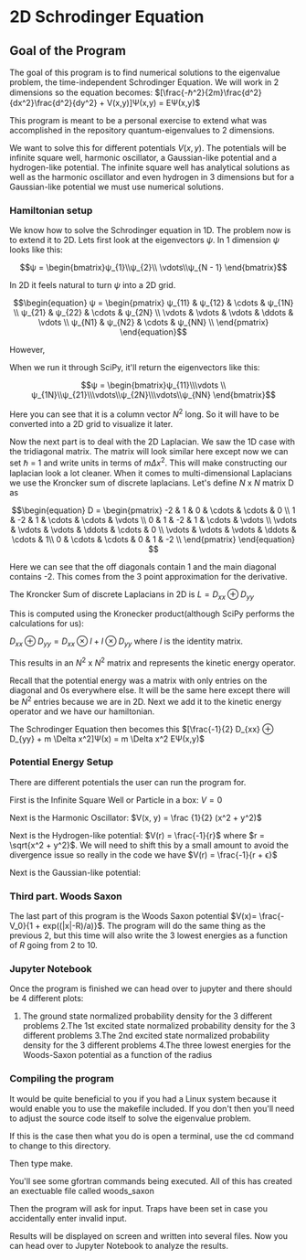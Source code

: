 # 2D Schrodinger Equation 
## Goal of the Program 
 The goal of this program is to find numerical solutions to the eigenvalue problem, the time-independent Schrodinger Equation. 
 We will work in 2 dimensions so the equation becomes: 
 $[\frac{-ℏ^2}{2m}\frac{d^2}{dx^2}\frac{d^2}{dy^2} + V(x,y)]Ψ(x,y) = EΨ(x,y)$ 

 This program is meant to be a personal exercise to extend what was accomplished in the repository quantum-eigenvalues 
 to 2 dimensions. 
 
 We want to solve this for different potentials $V(x,y)$. The potentials will be infinite square well, harmonic oscillator, 
 a Gaussian-like potential and a hydrogen-like potential. The infinite square well has analytical solutions as well as the harmonic 
 oscillator and even hydrogen in 3 dimensions but for a Gaussian-like potential we must use numerical solutions. 
 


### Hamiltonian setup
 We know how to solve the Schrodinger equation in 1D. The problem now is to extend it to 2D. Lets first look at the eigenvectors $ψ$. 
 In 1 dimension $ψ$ looks like this: 
 
 ```math
ψ = \begin{bmatrix}ψ_{1}\\ψ_{2}\\ \vdots\\ψ_{N - 1} \end{bmatrix}
```

In 2D it feels natural to turn $ψ$ into a 2D grid. 
```math
\begin{equation}
ψ =
\begin{pmatrix}
  ψ_{11}       & ψ_{12}   & \cdots  & ψ_{1N}  \\
  ψ_{21}       & ψ_{22}   & \cdots  & ψ_{2N}  \\
  \vdots  & \vdots  & \vdots  & \ddots  & \vdots \\
  ψ_{N1}       & ψ_{N2}   & \cdots  & ψ_{NN} \\
\end{pmatrix}
\end{equation}
```
However, 

When we run it through SciPy, it'll return the eigenvectors like this: 

 ```math
ψ = \begin{bmatrix}ψ_{11}\\\vdots \\ ψ_{1N}\\ψ_{21}\\\vdots\\ψ_{2N}\\\vdots\\ψ_{NN} \end{bmatrix}
```
Here you can see that it is a column vector $N^2$ long. So it will have to be converted into a 2D grid to visualize it later. 

Now the next part is to deal with the 2D Laplacian. We saw the 1D case with the tridiagonal matrix. The matrix will look similar 
here except now we can set $\hbar$ = $1$ and write units in terms of $m\Delta x^2$. This will make constructing our laplacian look 
a lot cleaner. When it comes to multi-dimensional Laplacians we use the Kroncker sum of discrete laplacians. Let's define $N$ x $N$ matrix D as 

```math
\begin{equation}
D =
\begin{pmatrix}
  -2       & 1   & 0 & \cdots  & \cdots & 0  \\
   1       & -2   & 1 & \cdots & \cdots & \vdots  \\
   0  & 1  & -2  & 1  & \cdots & \vdots \\
   \vdots       & \vdots   & \vdots  & \ddots & \cdots & 0 \\
   \vdots  & \vdots & \vdots & \ddots & \cdots & 1\\
   0 & \cdots & \cdots & 0 & 1 & -2 \\
\end{pmatrix}
\end{equation} 
```
Here we can see that the off diagonals contain 1 and the main diagonal contains -2. This comes from the 3 point approximation 
for the derivative. 

The Kroncker Sum of discrete Laplacians in 2D is $L = D_{xx} ⊕ D_{yy}$

This is computed using the Kronecker product(although SciPy performs the calculations for us): 

$D_{xx} ⊕ D_{yy} = D_{xx}⊗I + I⊗D_{yy}$ where $I$ is the identity matrix. 

This results in an $N^2$ x $N^2$ matrix and represents the kinetic energy operator. 

Recall that the potential energy was a matrix with only entries on the diagonal and 0s everywhere else. 
It will be the same here except there will be $N^2$ entries because we are in 2D. Next we add it to the kinetic energy operator and we have our hamiltonian. 

The Schrodinger Equation then becomes this 
$[\frac{-1}{2} D_{xx} ⊕ D_{yy} + m \Delta x^2]Ψ(x) =  m \Delta x^2 EΨ(x,y)$

 ### Potential Energy Setup 
 There are different potentials the user can run the program for. 
 
 First is the Infinite Square Well or Particle in a box: $V = 0$ 
 
 Next is the Harmonic Oscillator: $V(x, y) = \frac {1}{2} (x^2 + y^2)$ 

 Next is the Hydrogen-like potential: $V(r) = \frac{-1}{r}$ 
 where $r = \sqrt{x^2 + y^2}$. We will need to shift this by a small amount to 
 avoid the divergence issue so really in the code we have $V(r) = \frac{-1}{r + ϵ}$ 


 Next is the Gaussian-like potential: 
 
 
 ### Third part. Woods Saxon 
 The last part of this program is the Woods Saxon potential $V(x)= \frac{-V_0}{1 + exp((|x|-R)/a)}$. The program will do the same thing as the previous 2, 
 but this time will also write the 3 lowest energies as a function of $R$ going from 2 to 10. 
 
 ### Jupyter Notebook 
 Once the program is finished we can head over to jupyter and there should be 4 different plots: 
 1. The ground state normalized probability density for the 3 different problems
 2.The 1st excited state normalized probability density for the 3 different problems
 3.The 2nd excited state normalized probability density for the 3 different problems
 4.The three lowest energies for the Woods-Saxon potential as a function of the radius 
 
 ### Compiling the program 
 It would be quite beneficial to you if you had a Linux system because it would enable you to use the makefile included. 
If you don't then you'll need to adjust the source code itself to solve the eigenvalue problem.

If this is the case then what you do is open a terminal, use the cd command to change to this directory. 

Then type make. 

You'll see some gfortran commands being executed. All of this has created an exectuable file called woods_saxon

Then the program will ask for input. Traps have been set in case you accidentally enter invalid input. 

Results will be displayed on screen and written into several files. Now you can head over to Jupyter Notebook 
to analyze the results. 
